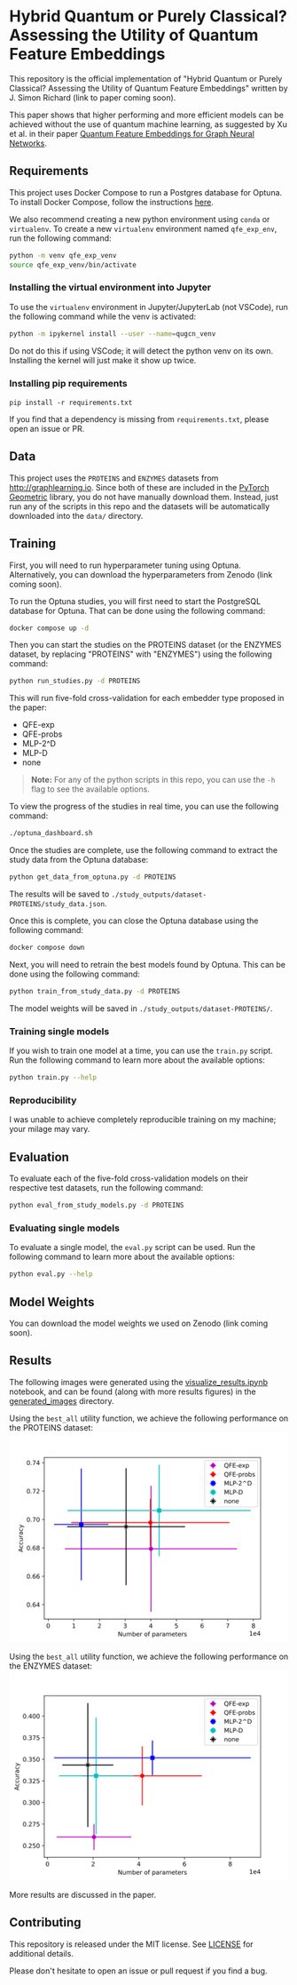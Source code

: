 # Hybrid Quantum or Purely Classical? Assessing the Utility of Quantum Feature Embeddings

This repository is the official implementation of "Hybrid Quantum or Purely Classical? Assessing the Utility of Quantum Feature Embeddings" written by J. Simon Richard (link to paper coming soon). 

This paper shows that higher performing and more efficient models can be achieved without the use of quantum machine learning, as suggested by Xu et al. in their paper [Quantum Feature Embeddings for Graph Neural Networks](https://hdl.handle.net/10125/107303).

## Requirements

This project uses Docker Compose to run a Postgres database for Optuna. To install Docker Compose, follow the instructions [here](https://docs.docker.com/compose/install/).

We also recommend creating a new python environment using `conda` or `virtualenv`. To create a new `virtualenv` environment named `qfe_exp_env`, run the following command:
```bash
python -m venv qfe_exp_venv
source qfe_exp_venv/bin/activate
```

### Installing the virtual environment into Jupyter

To use the `virtualenv` environment in Jupyter/JupyterLab (not VSCode), run the following command while the venv is activated:
```bash
python -m ipykernel install --user --name=qugcn_venv
```
Do not do this if using VSCode; it will detect the python venv on its own. Installing the kernel will just make it show up twice.

### Installing pip requirements

```setup
pip install -r requirements.txt
```
If you find that a dependency is missing from `requirements.txt`, please open an issue or PR.


## Data

This project uses the `PROTEINS` and `ENZYMES` datasets from http://graphlearning.io. Since both of these are included in the [PyTorch Geometric](https://pytorch-geometric.readthedocs.io/en/latest/notes/datasets.html) library, you do not have manually download them. Instead, just run any of the scripts in this repo and the datasets will be automatically downloaded into the `data/` directory.


## Training

First, you will need to run hyperparameter tuning using Optuna. Alternatively, you can download the hyperparameters from Zenodo (link coming soon).

To run the Optuna studies, you will first need to start the PostgreSQL database for Optuna. That can be done using the following command:
```bash
docker compose up -d
```

Then you can start the studies on the PROTEINS dataset (or the ENZYMES dataset, by replacing "PROTEINS" with "ENZYMES") using the following command: 
```bash
python run_studies.py -d PROTEINS
```
This will run five-fold cross-validation for each embedder type proposed in the paper:
* QFE-exp
* QFE-probs
* MLP-2^D
* MLP-D
* none

> **Note:** For any of the python scripts in this repo, you can use the `-h` flag to see the available options.

To view the progress of the studies in real time, you can use the following command:
```bash
./optuna_dashboard.sh
```

Once the studies are complete, use the following command to extract the study data from the Optuna database:
```bash
python get_data_from_optuna.py -d PROTEINS
```
The results will be saved to `./study_outputs/dataset-PROTEINS/study_data.json`.

Once this is complete, you can close the Optuna database using the following command:
```bash
docker compose down
```

Next, you will need to retrain the best models found by Optuna. This can be done using the following command:
```bash
python train_from_study_data.py -d PROTEINS
```
The model weights will be saved in `./study_outputs/dataset-PROTEINS/`.

### Training single models

If you wish to train one model at a time, you can use the `train.py` script. Run the following command to learn more about the available options:
```bash
python train.py --help
```

### Reproducibility

I was unable to achieve completely reproducible training on my machine; your milage may vary.


## Evaluation

To evaluate each of the five-fold cross-validation models on their respective test datasets, run the following command:
```bash
python eval_from_study_models.py -d PROTEINS
```

### Evaluating single models

To evaluate a single model, the `eval.py` script can be used. Run the following command to learn more about the available options:
```bash
python eval.py --help
```


## Model Weights

You can download the model weights we used on Zenodo (link coming soon).


## Results

The following images were generated using the [visualize_results.ipynb](visualize_results.ipynb) notebook, and can be found (along with more results figures) in the [generated_images](generated_images) directory.

Using the `best_all` utility function, we achieve the following performance on the PROTEINS dataset:
![](generated_images/PROTEINS-best_all.svg)

Using the `best_all` utility function, we achieve the following performance on the ENZYMES dataset:
![](generated_images/ENZYMES-best_all.svg)

More results are discussed in the paper.


## Contributing

This repository is released under the MIT license. See [LICENSE](LICENSE) for additional details.

Please don't hesitate to open an issue or pull request if you find a bug.
